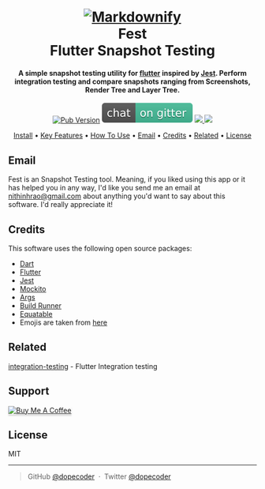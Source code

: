<h1 align="center">
  <br>
  <a href="http://www.github.com/dopecoder/fest"><img src="https://raw.githubusercontent.com/dopecoder/fest/master/images/fest.png" alt="Markdownify"></a>
  <br>
  Fest
  <br>  
  Flutter Snapshot Testing
  <br>
</h1>

<h4 align="center">
A simple snapshot testing utility for <a href="https://flutter.dev/" target="_blank">flutter</a> inspired by <a href="https://jestjs.io/" target="_blank">Jest</a>. Perform integration testing and compare snapshots ranging from Screenshots, Render Tree and Layer Tree.</h4>

<p align="center">
  <a href="https://pub.dev/packages/fest" rel="nofollow"><img src="https://camo.githubusercontent.com/cfbbcb4287020b9861dc2c8b4df6ad3910c90b51d7441d0c8aef8f8de260548c/68747470733a2f2f696d672e736869656c64732e696f2f7075622f762f6261646765733f636f6c6f723d626c756576696f6c6574" alt="Pub Version" data-canonical-src="https://img.shields.io/pub/v/badges?color=blueviolet" style="max-width:100%;"></a>
  <a href="https://gitter.im/fest-flutter/community"><img src="https://raw.githubusercontent.com/dopecoder/fest/master/images/gitter.svg"></a>
  <a href="https://saythanks.io/to/bullredeyes@gmail.com">
      <img src="https://img.shields.io/badge/SayThanks.io-%E2%98%BC-1EAEDB.svg">
  </a>
  <a href="https://www.paypal.me/NithinRao">
    <img src="https://img.shields.io/badge/$-donate-ff69b4.svg?maxAge=2592000&amp;style=flat">
  </a>
</p>

<p align="center">
  <a href="#install">Install</a> •
  <a href="#key-features">Key Features</a> •
  <a href="#how-to-use">How To Use</a> •
  <a href="#how-to-use">Email</a> •
  <a href="#credits">Credits</a> •
  <a href="#related">Related</a> •
  <a href="#license">License</a>
</p>


## Email

Fest is an Snapshot Testing tool. Meaning, if you liked using this app or it has helped you in any way, I'd like you send me an email at <nithinhrao@gmail.com> about anything you'd want to say about this software. I'd really appreciate it!

## Credits

This software uses the following open source packages:

- [Dart](http://dart.dev/)
- [Flutter](https://flutter.dev/)
- [Jest](https://jestjs.io/)
- [Mockito](https://pub.dev/packages/mockito)
- [Args](https://pub.dev/packages/args)
- [Build Runner](https://pub.dev/packages/build_runner)
- [Equatable](https://pub.dev/packages/equatable)
- Emojis are taken from [here](https://github.com/arvida/emoji-cheat-sheet.com)

## Related

[integration-testing](https://flutter.dev/docs/cookbook/testing/integration/introduction) - Flutter Integration testing

## Support

<a href="https://www.buymeacoffee.com/nithinrao" target="_blank"><img src="https://www.buymeacoffee.com/assets/img/custom_images/purple_img.png" alt="Buy Me A Coffee" style="height: 41px !important;width: 174px !important;box-shadow: 0px 3px 2px 0px rgba(190, 190, 190, 0.5) !important;-webkit-box-shadow: 0px 3px 2px 0px rgba(190, 190, 190, 0.5) !important;" ></a>

<!-- <p>Or</p> 

<a href="https://www.patreon.com/nithinrao">
	<img src="https://c5.patreon.com/external/logo/become_a_patron_button@2x.png" width="160">
</a> -->


## License

MIT

---

> GitHub [@dopecoder](https://github.com/dopecoder) &nbsp;&middot;&nbsp;
> Twitter [@dopecoder](https://twitter.com/dopecoder)

